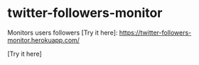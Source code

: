 # twitter-followers-monitor
Monitors users followers
[Try it here]: https://twitter-followers-monitor.herokuapp.com/

[Try it here]